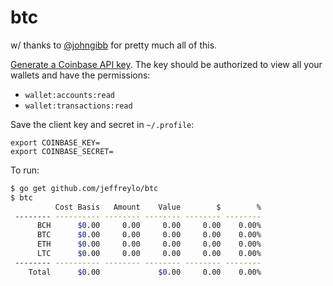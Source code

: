 # btc

w/ thanks to [@johngibb](https://github.com/johngibb) for pretty much all of
this.

[Generate a Coinbase API key](https://www.coinbase.com/settings/api). The key
should be authorized to view all your wallets and have the permissions:

- `wallet:accounts:read` 
- `wallet:transactions:read`

Save the client key and secret in `~/.profile`:

```
export COINBASE_KEY=
export COINBASE_SECRET=
```

To run:

```sh 
$ go get github.com/jeffreylo/btc 
$ btc
          Cost Basis   Amount    Value        $        %
 -------- ---------- -------- -------- -------- --------
      BCH      $0.00     0.00     0.00     0.00    0.00%
      BTC      $0.00     0.00     0.00     0.00    0.00%
      ETH      $0.00     0.00     0.00     0.00    0.00%
      LTC      $0.00     0.00     0.00     0.00    0.00%
 -------- ---------- -------- -------- -------- --------
    Total      $0.00             $0.00     0.00    0.00%
```
